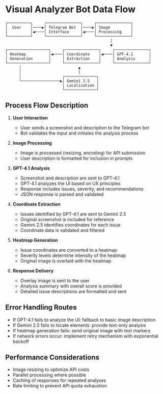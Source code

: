 # Visual Analyzer Bot Data Flow

```
┌──────────┐     ┌───────────────┐     ┌───────────────┐
│  User    │────▶│ Telegram Bot  │────▶│ Image         │
│          │◀────│ Interface     │◀────│ Processing    │
└──────────┘     └───────────────┘     └───────────────┘
                                              │
                                              ▼
┌──────────────────┐     ┌───────────────┐     ┌───────────────┐
│ Heatmap          │◀────│ Coordinate    │◀────│ GPT-4.1       │
│ Generation       │     │ Extraction    │     │ Analysis      │
└──────────────────┘     └───────────────┘     └───────────────┘
      │                         ▲
      │                         │
      │                  ┌──────────────┐
      └─────────────────▶│ Gemini 2.5   │
                         │ Localization │
                         └──────────────┘
```

## Process Flow Description

1. **User Interaction**
   - User sends a screenshot and description to the Telegram bot
   - Bot validates the input and initiates the analysis process

2. **Image Processing**
   - Image is processed (resizing, encoding) for API submission
   - User description is formatted for inclusion in prompts

3. **GPT-4.1 Analysis**
   - Screenshot and description are sent to GPT-4.1
   - GPT-4.1 analyzes the UI based on UX principles
   - Response includes issues, severity, and recommendations
   - JSON response is parsed and validated

4. **Coordinate Extraction**
   - Issues identified by GPT-4.1 are sent to Gemini 2.5
   - Original screenshot is included for reference
   - Gemini 2.5 identifies coordinates for each issue
   - Coordinate data is validated and filtered

5. **Heatmap Generation**
   - Issue coordinates are converted to a heatmap
   - Severity levels determine intensity of the heatmap
   - Original image is overlaid with the heatmap

6. **Response Delivery**
   - Overlay image is sent to the user
   - Analysis summary with overall score is provided
   - Detailed issue descriptions are formatted and sent

## Error Handling Routes

- If GPT-4.1 fails to analyze the UI: fallback to basic image description
- If Gemini 2.5 fails to locate elements: provide text-only analysis
- If heatmap generation fails: send original image with text markers
- If network errors occur: implement retry mechanism with exponential backoff

## Performance Considerations

- Image resizing to optimize API costs
- Parallel processing where possible
- Caching of responses for repeated analyses
- Rate limiting to prevent API quota exhaustion 